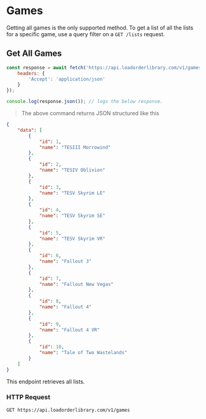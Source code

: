 # Games

Getting all games is the only supported method. To get a list of all the lists for a specific game, use a query filter on a `GET /lists` request.

## Get All Games

```javascript
const response = await fetch('https://api.loadorderlibrary.com/v1/games', {
	headers: {
		'Accept': 'application/json'
	}
});

console.log(response.json()); // logs the below response.
```

> The above command returns JSON structured like this

```json
{
    "data": [
        {
            "id": 1,
            "name": "TESIII Morrowind"
        },
        {
            "id": 2,
            "name": "TESIV Oblivion"
        },
        {
            "id": 3,
            "name": "TESV Skyrim LE"
        },
        {
            "id": 4,
            "name": "TESV Skyrim SE"
        },
        {
            "id": 5,
            "name": "TESV Skyrim VR"
        },
        {
            "id": 6,
            "name": "Fallout 3"
        },
        {
            "id": 7,
            "name": "Fallout New Vegas"
        },
        {
            "id": 8,
            "name": "Fallout 4"
        },
        {
            "id": 9,
            "name": "Fallout 4 VR"
        },
        {
            "id": 10,
            "name": "Tale of Two Wastelands"
        }
    ]
}
```

This endpoint retrieves all lists.

### HTTP Request

`GET https://api.loadorderlibrary.com/v1/games`
